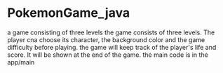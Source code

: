 # PokemonGame_java
a game consisting of three levels
the game consists of three levels. The player cna choose its character, the background color and the game difficulty before playing. 
the game will keep track of the player's life and score. It will be shown at the end of the game.
the main code is in the app/main
